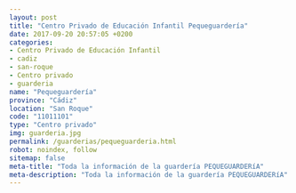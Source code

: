 ```yaml
---
layout: post
title: "Centro Privado de Educación Infantil Pequeguardería"
date: 2017-09-20 20:57:05 +0200
categories:
- Centro Privado de Educación Infantil
- cadiz
- san-roque
- Centro privado
- guarderia
name: "Pequeguardería"
province: "Cádiz"
location: "San Roque"
code: "11011101"
type: "Centro privado"
img: guarderia.jpg
permalink: /guarderias/pequeguarderia.html
robot: noindex, follow
sitemap: false
meta-title: "Toda la información de la guardería PEQUEGUARDERíA"
meta-description: "Toda la información de la guardería PEQUEGUARDERíA"
---
```

